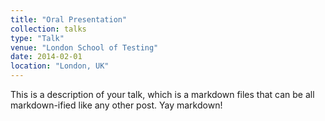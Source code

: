 ```yaml
---
title: "Oral Presentation"
collection: talks
type: "Talk"
venue: "London School of Testing"
date: 2014-02-01
location: "London, UK"
---
```



This is a description of your talk, which is a markdown files that can be all markdown-ified like any other post. Yay markdown!
